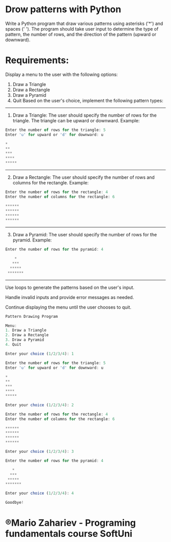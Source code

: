 # Drow patterns with Python 

Write a Python program that draw various patterns using asterisks ('*') and spaces (' '). The program should take user input to determine the type of pattern, the number of rows, and the direction of the pattern (upward or downward).

# Requirements:

Display a menu to the user with the following options:

1. Draw a Triangle
2. Draw a Rectangle
3. Draw a Pyramid
4. Quit
Based on the user's choice, implement the following pattern types:
---
1. Draw a Triangle: The user should specify the number of rows for the triangle. The triangle can be upward or downward.
Example:
```javascript 
Enter the number of rows for the triangle: 5
Enter 'u' for upward or 'd' for downward: u

*
**
***
****
*****
```
---
2. Draw a Rectangle: The user should specify the number of rows and columns for the rectangle.
Example:
```javascript
Enter the number of rows for the rectangle: 4
Enter the number of columns for the rectangle: 6

******
******
******
******
```
---
3. Draw a Pyramid: The user should specify the number of rows for the pyramid.
Example:
```javascript
Enter the number of rows for the pyramid: 4

    *
   ***
  *****
 *******
```
---
Use loops to generate the patterns based on the user's input.

Handle invalid inputs and provide error messages as needed.

Continue displaying the menu until the user chooses to quit.

```javascript
Pattern Drawing Program

Menu:
1. Draw a Triangle
2. Draw a Rectangle
3. Draw a Pyramid
4. Quit

Enter your choice (1/2/3/4): 1

Enter the number of rows for the triangle: 5
Enter 'u' for upward or 'd' for downward: u

*
**
***
****
*****

Enter your choice (1/2/3/4): 2

Enter the number of rows for the rectangle: 4
Enter the number of columns for the rectangle: 6

******
******
******
******

Enter your choice (1/2/3/4): 3

Enter the number of rows for the pyramid: 4

   *
  ***
 *****
*******

Enter your choice (1/2/3/4): 4

Goodbye!
```

# ®Mario Zahariev - Programing fundamentals course SoftUni
